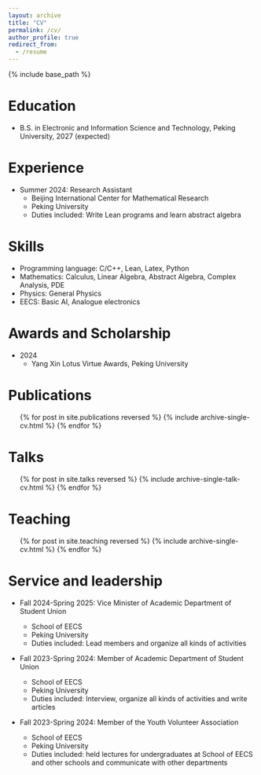 ```yaml
---
layout: archive
title: "CV"
permalink: /cv/
author_profile: true
redirect_from:
  - /resume
---
```


{% include base_path %}

Education
======
* B.S. in Electronic and Information Science and Technology, Peking University, 2027 (expected)

Experience
======
* Summer 2024: Research Assistant
  * Beijing International Center for Mathematical Research
  * Peking University
  * Duties included: Write Lean programs and learn abstract algebra
  
Skills
======
* Programming language: C/C++, Lean, Latex, Python
* Mathematics: Calculus, Linear Algebra, Abstract Algebra, Complex Analysis, PDE
* Physics: General Physics
* EECS: Basic AI, Analogue electronics

Awards and Scholarship
======
* 2024
  * Yang Xin Lotus Virtue Awards, Peking University


Publications
======
  <ul>{% for post in site.publications reversed %}
    {% include archive-single-cv.html %}
  {% endfor %}</ul>
  
Talks
======
  <ul>{% for post in site.talks reversed %}
    {% include archive-single-talk-cv.html  %}
  {% endfor %}</ul>
  
Teaching
======
  <ul>{% for post in site.teaching reversed %}
    {% include archive-single-cv.html %}
  {% endfor %}</ul>
  
Service and leadership
======
* Fall 2024-Spring 2025: Vice Minister of Academic Department of Student Union
  * School of EECS
  * Peking University
  * Duties included: Lead members and organize all kinds of activities

* Fall 2023-Spring 2024: Member of Academic Department of Student Union
  * School of EECS
  * Peking University
  * Duties included: Interview, organize all kinds of activities and write articles

* Fall 2023-Spring 2024: Member of the Youth Volunteer Association
  * School of EECS
  * Peking University
  * Duties included: held lectures for undergraduates at School of EECS and other schools and communicate with other departments
